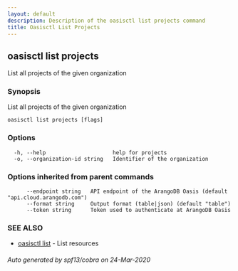```yaml
---
layout: default
description: Description of the oasisctl list projects command
title: Oasisctl List Projects
---
```

## oasisctl list projects

List all projects of the given organization

### Synopsis

List all projects of the given organization

```
oasisctl list projects [flags]
```

### Options

```
  -h, --help                     help for projects
  -o, --organization-id string   Identifier of the organization
```

### Options inherited from parent commands

```
      --endpoint string   API endpoint of the ArangoDB Oasis (default "api.cloud.arangodb.com")
      --format string     Output format (table|json) (default "table")
      --token string      Token used to authenticate at ArangoDB Oasis
```

### SEE ALSO

* [oasisctl list](oasisctl_list.md)	 - List resources

###### Auto generated by spf13/cobra on 24-Mar-2020
